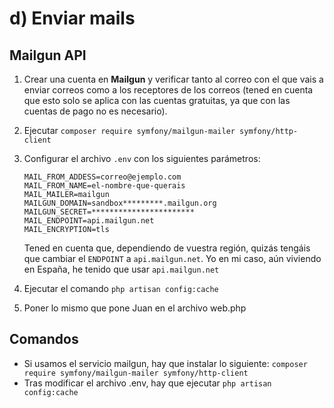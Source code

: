 # d) Enviar mails
## Mailgun API
1. Crear una cuenta en **Mailgun** y verificar tanto al correo con el que vais a enviar correos como a los receptores de los correos (tened en cuenta que esto solo se aplica con las cuentas gratuitas, ya que con las cuentas de pago no es necesario).

2. Ejecutar `composer require symfony/mailgun-mailer symfony/http-client`

3. Configurar el archivo `.env` con los siguientes parámetros:
	```
	MAIL_FROM_ADDESS=correo@ejemplo.com
	MAIL_FROM_NAME=el-nombre-que-querais
	MAIL_MAILER=mailgun
	MAILGUN_DOMAIN=sandbox*********.mailgun.org
	MAILGUN_SECRET=***********************
	MAIL_ENDPOINT=api.mailgun.net 
	MAIL_ENCRYPTION=tls
	```
	Tened en cuenta que, dependiendo de vuestra región, quizás tengáis que cambiar el `ENDPOINT` a `api.mailgun.net`. Yo en mi caso, aún viviendo en España, he tenido que usar `api.mailgun.net` 

4. Ejecutar el comando `php artisan config:cache`

5. Poner lo mismo que pone Juan en el archivo web.php

## Comandos
- Si usamos el servicio mailgun, hay que instalar lo siguiente:
`composer require symfony/mailgun-mailer symfony/http-client`
- Tras modificar el archivo .env, hay que ejecutar `php artisan config:cache`